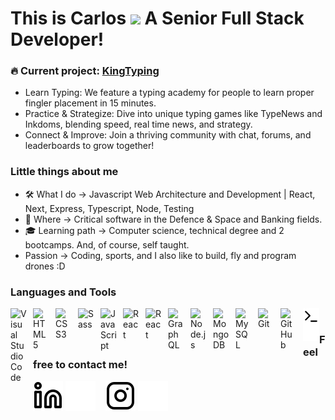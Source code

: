# This is Carlos <img src="https://raw.githubusercontent.com/TheDudeThatCode/TheDudeThatCode/master/Assets/Hi.gif" width="29"> A Senior Full Stack Developer!

### 🔥 Current project: [KingTyping](https://www.kingtyping.com)
- Learn Typing: We feature a typing academy for people to learn proper fingler placement in 15 minutes.
- Practice & Strategize: Dive into unique typing games like TypeNews and Inkdoms, blending speed, real time news, and strategy.
- Connect & Improve: Join a thriving community with chat, forums, and leaderboards to grow together!

### Little things about me

- 🛠️ What I do -> Javascript Web Architecture and Development | React, Next, Express, Typescript, Node, Testing
- 🏢 Where -> Critical software in the Defence & Space and Banking fields. 
- 🎓 Learning path -> Computer science, technical degree and 2 bootcamps. And, of course, self taught. 
-  Passion -> Coding, sports, and I also like to build, fly and program drones :D

### Languages and Tools

<img align="left" alt="Visual Studio Code" width="26px" src="https://cdn.jsdelivr.net/gh/devicons/devicon/icons/vscode/vscode-original.svg" style="padding-right:10px;" />
<img align="left" alt="HTML5" width="26px" src="https://cdn.jsdelivr.net/gh/devicons/devicon/icons/html5/html5-original.svg" style="padding-right:10px;" />
<img align="left" alt="CSS3" width="26px" src="https://cdn.jsdelivr.net/gh/devicons/devicon/icons/css3/css3-original.svg" style="padding-right:10px;" />
<img align="left" alt="Sass" width="26px" src="https://cdn.jsdelivr.net/gh/devicons/devicon/icons/sass/sass-original.svg" style="padding-right:10px;" />
<img align="left" alt="JavaScript" width="26px" src="https://cdn.jsdelivr.net/gh/devicons/devicon/icons/javascript/javascript-original.svg" style="padding-right:10px;" />
<img align="left" alt="React" width="26px" src="https://cdn.jsdelivr.net/gh/devicons/devicon/icons/react/react-original.svg" style="padding-right:10px;" />
<img align="left" alt="React" width="26px" src="https://cdn.jsdelivr.net/gh/devicons/devicon/icons/nextjs/nextjs-original.svg" style="padding-right:10px;" />
<img align="left" alt="GraphQL" width="26px" src="https://cdn.jsdelivr.net/gh/devicons/devicon/icons/graphql/graphql-plain.svg" style="padding-right:10px;" />
<img align="left" alt="Node.js" width="26px" src="https://cdn.jsdelivr.net/gh/devicons/devicon/icons/nodejs/nodejs-original.svg" style="padding-right:10px;" />
<img align="left" alt="MongoDB" width="26px" src="https://cdn.jsdelivr.net/gh/devicons/devicon/icons/mongodb/mongodb-original.svg" style="padding-right:10px;" />
<img align="left" alt="MySQL" width="26px" src="https://cdn.jsdelivr.net/gh/devicons/devicon/icons/mysql/mysql-original.svg" style="padding-right:10px;" />
<img align="left" alt="Git" width="26px" src="https://cdn.jsdelivr.net/gh/devicons/devicon/icons/git/git-original.svg" style="padding-right:10px;" />
<img align="left" alt="GitHub" width="26px" src="https://user-images.githubusercontent.com/3369400/139448065-39a229ba-4b06-434b-bc67-616e2ed80c8f.png" style="padding-right:10px;" />
<img align="left" alt="Terminal" width="26px" src="./img/terminal-light.svg" />
<img align="left" alt="Terminal" width="26px" src="./img/terminal-dark.svg" />

<br />

### Feel free to contact me!

[![website](./img/linkedin-light.svg)](https://www.linkedin.com/in/carlos-salda%C3%B1a-19741b190/#gh-light-mode-only)
[![website](./img/linkedin-dark.svg)](https://www.linkedin.com/in/carlos-salda%C3%B1a-19741b190/#gh-dark-mode-only)
&nbsp;&nbsp;
[![website](./img/instagram-light.svg)](https://www.instagram.com/carlos_saldd/#gh-light-mode-only)
[![website](./img/instagram-dark.svg)](https://www.instagram.com/carlos_saldd/#gh-dark-mode-only)

[website]: https://jc-saldana.github.io/My-personal-web/
[instagram]: https://www.instagram.com/carlos_saldd/
[linkedin]: https://www.linkedin.com/in/carlos-salda%C3%B1a-19741b190/
